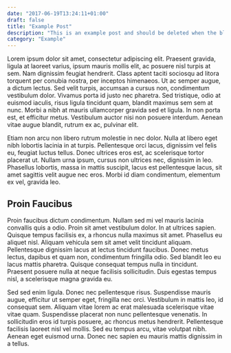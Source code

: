 ```yaml
---
date: "2017-06-19T13:24:11+01:00"
draft: false
title: "Example Post"
description: "This is an example post and should be deleted when the blog is live"
category: "Example"
---
```


Lorem ipsum dolor sit amet, consectetur adipiscing elit. Praesent gravida, ligula at laoreet varius, ipsum mauris mollis elit, ac posuere nisl turpis at sem. Nam dignissim feugiat hendrerit. Class aptent taciti sociosqu ad litora torquent per conubia nostra, per inceptos himenaeos. Ut ac semper augue, a dictum lectus. Sed velit turpis, accumsan a cursus non, condimentum vestibulum dolor. Vivamus porta id justo nec pharetra. Sed tristique, odio at euismod iaculis, risus ligula tincidunt quam, blandit maximus sem sem at nunc. Morbi a nibh at mauris ullamcorper gravida sed et ligula. In non porta est, et efficitur metus. Vestibulum auctor nisi non posuere interdum. Aenean vitae augue blandit, rutrum ex ac, pulvinar elit.

Etiam non arcu non libero rutrum molestie in nec dolor. Nulla at libero eget nibh lobortis lacinia in at turpis. Pellentesque orci lacus, dignissim vel felis eu, feugiat luctus tellus. Donec ultrices eros est, ac scelerisque tortor placerat ut. Nullam urna ipsum, cursus non ultrices nec, dignissim in leo. Phasellus lobortis, massa in mattis suscipit, lacus est pellentesque lacus, sit amet sagittis velit augue nec eros. Morbi id diam condimentum, elementum ex vel, gravida leo.

## Proin Faucibus
Proin faucibus dictum condimentum. Nullam sed mi vel mauris lacinia convallis quis a odio. Proin sit amet vestibulum dolor. In at ultrices sapien. Quisque tempus facilisis ex, a rhoncus nulla maximus sit amet. Phasellus eu aliquet nisl. Aliquam vehicula sem sit amet velit tincidunt aliquam. Pellentesque dignissim lacus at lectus tincidunt faucibus. Donec metus lectus, dapibus et quam non, condimentum fringilla odio. Sed blandit leo eu lacus mattis pharetra. Quisque consequat tempus nulla in tincidunt. Praesent posuere nulla at neque facilisis sollicitudin. Duis egestas tempus nisl, a scelerisque magna gravida eu.

Sed sed enim ligula. Donec nec pellentesque risus. Suspendisse mauris augue, efficitur ut semper eget, fringilla nec orci. Vestibulum in mattis leo, id consequat sem. Aliquam vitae lorem ac erat malesuada scelerisque vitae vitae quam. Suspendisse placerat non nunc pellentesque venenatis. In sollicitudin eros id turpis posuere, ac rhoncus metus hendrerit. Pellentesque facilisis laoreet nisl vel mollis. Sed eu tempus arcu, vitae volutpat nibh. Aenean eget euismod urna. Donec nec sapien eu mauris mattis dignissim in a tellus.
